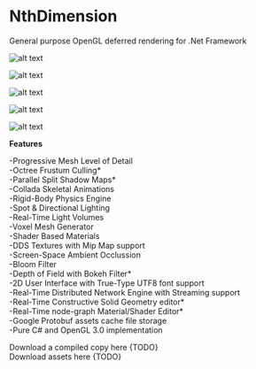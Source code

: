 # NthDimension
General purpose OpenGL deferred rendering for .Net Framework

![alt text](https://scontent.fskg3-1.fna.fbcdn.net/v/t1.0-9/fr/cp0/e15/q65/99353181_2502547853178758_4706837166284603392_o.jpg?_nc_cat=108&_nc_sid=8024bb&efg=eyJpIjoidCJ9&_nc_ohc=3-dYfTGe6NIAX-thtsM&_nc_ht=scontent.fskg3-1.fna&tp=14&oh=9718c6d2999cd46cd563d60062f10026&oe=5F65087A)

![alt text](https://scontent.fskg3-1.fna.fbcdn.net/v/t1.0-9/fr/cp0/e15/q65/101566079_2529682897131920_9157282145255817216_o.jpg?_nc_cat=110&_nc_sid=8024bb&efg=eyJpIjoidCJ9&_nc_ohc=xi28l9NSfDwAX_0lep9&_nc_ht=scontent.fskg3-1.fna&tp=14&oh=1b1d152ebfd1bfa4e55286e3de410b95&oe=5F666EBE)

![alt text](https://scontent.fskg3-1.fna.fbcdn.net/v/t1.0-9/fr/cp0/e15/q65/101061964_2529683593798517_9094710196944502784_o.jpg?_nc_cat=105&_nc_sid=8024bb&efg=eyJpIjoidCJ9&_nc_ohc=FIxikxvWwL8AX_xPdKW&_nc_ht=scontent.fskg3-1.fna&tp=14&oh=4c66030b0e3b9ae68609de13afa437a8&oe=5F63FC66)

![alt text](https://scontent.fskg3-1.fna.fbcdn.net/v/t1.0-9/s960x960/101061964_2529683593798517_9094710196944502784_o.jpg?_nc_cat=105&_nc_sid=8024bb&_nc_ohc=bV_rQfazeKMAX_Zr_pm&_nc_ht=scontent.fskg3-1.fna&_nc_tp=7&oh=cc9a1d74862a6eb170b1939a1c9a7031&oe=5EF9E4D3)

![alt text](https://scontent.fskg3-1.fna.fbcdn.net/v/t1.0-9/s960x960/79147368_2529684520465091_5311152439359963136_o.jpg?_nc_cat=100&_nc_sid=8024bb&_nc_ohc=NNI5XYJmyoYAX_9BHQh&_nc_ht=scontent.fskg3-1.fna&_nc_tp=7&oh=ccd00b8585cb3f817887f9f36993e328&oe=5EFA286F)

<b>Features</b>

-Progressive Mesh Level of Detail<br>
-Octree Frustum Culling*<br>
-Parallel Split Shadow Maps*<br>
-Collada Skeletal Animations<br>
-Rigid-Body Physics Engine<br>
-Spot & Directional Lighting<br>
-Real-Time Light Volumes<br>
-Voxel Mesh Generator<br>
-Shader Based Materials<br>
-DDS Textures with Mip Map support<br>
-Screen-Space Ambient Occlussion<br>
-Bloom Filter<br>
-Depth of Field with Bokeh Filter*<br>
-2D User Interface with True-Type UTF8 font support<br>
-Real-Time Distributed Network Engine with Streaming support<br>
-Real-Time Constructive Solid Geometry editor*<br>
-Real-Time node-graph Material/Shader Editor*<br>
-Google Protobuf assets cache file storage<br>
-Pure C# and OpenGL 3.0 implementation<br>


Download a compiled copy here {TODO}<br>
Download assets here {TODO}<br>
